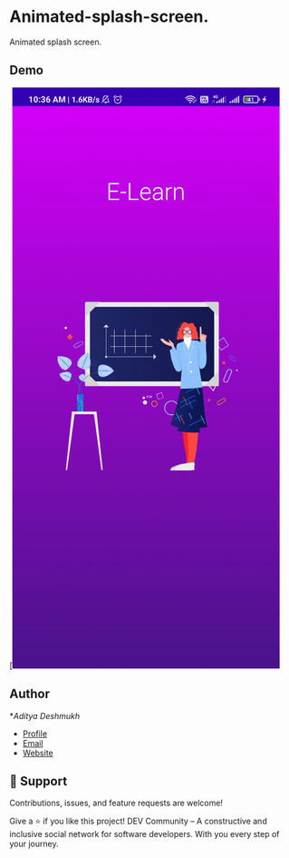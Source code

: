 # Animated-splash-screen.
Animated splash screen.
## Demo

[![Alt text for your video](https://github.com/Aditya664/Animated-splash-screen./blob/main/c5a5fc0f37e84a73314cf4123aa70e49d359cf4f.gif?raw=true)
## Author

**Aditya Deshmukh*

- [Profile](https://github.com/Aditya664 "Aditya Deshmukh")
- [Email](mailto:adityadeshmukh7350@gmail.com?subject=Hi "Hi!")
- [Website](https://aditya664.me "Welcome")

## 🤝 Support

Contributions, issues, and feature requests are welcome!

Give a ⭐️ if you like this project!
DEV Community – A constructive and inclusive social network for software developers. With you every step of your journey.

